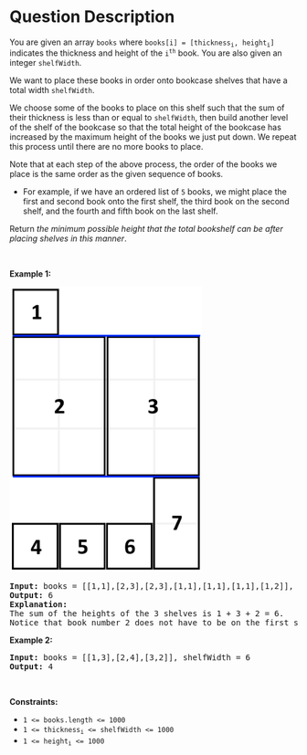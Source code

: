 # Question Description

<p>You are given an array <code>books</code> where <code>books[i] = [thickness<sub>i</sub>, height<sub>i</sub>]</code> indicates the thickness and height of the <code>i<sup>th</sup></code> book. You are also given an integer <code>shelfWidth</code>.</p>

<p>We want to place these books in order onto bookcase shelves that have a total width <code>shelfWidth</code>.</p>

<p>We choose some of the books to place on this shelf such that the sum of their thickness is less than or equal to <code>shelfWidth</code>, then build another level of the shelf of the bookcase so that the total height of the bookcase has increased by the maximum height of the books we just put down. We repeat this process until there are no more books to place.</p>

<p>Note that at each step of the above process, the order of the books we place is the same order as the given sequence of books.</p>

<ul>
	<li>For example, if we have an ordered list of <code>5</code> books, we might place the first and second book onto the first shelf, the third book on the second shelf, and the fourth and fifth book on the last shelf.</li>
</ul>

<p>Return <em>the minimum possible height that the total bookshelf can be after placing shelves in this manner</em>.</p>

<p>&nbsp;</p>
<p><strong>Example 1:</strong></p>
<img alt="" src="shelves.png" style="height: 500px; width: 337px;" />
<pre>
<strong>Input:</strong> books = [[1,1],[2,3],[2,3],[1,1],[1,1],[1,1],[1,2]], shelf_width = 4
<strong>Output:</strong> 6
<strong>Explanation:</strong>
The sum of the heights of the 3 shelves is 1 + 3 + 2 = 6.
Notice that book number 2 does not have to be on the first shelf.
</pre>

<p><strong>Example 2:</strong></p>

<pre>
<strong>Input:</strong> books = [[1,3],[2,4],[3,2]], shelfWidth = 6
<strong>Output:</strong> 4
</pre>

<p>&nbsp;</p>
<p><strong>Constraints:</strong></p>

<ul>
	<li><code>1 &lt;= books.length &lt;= 1000</code></li>
	<li><code>1 &lt;= thickness<sub>i</sub> &lt;= shelfWidth &lt;= 1000</code></li>
	<li><code>1 &lt;= height<sub>i</sub> &lt;= 1000</code></li>
</ul>
